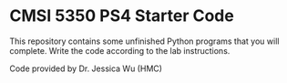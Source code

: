 # CMSI 5350 PS4 Starter Code

This repository contains some unfinished Python programs that you will complete. Write the code according to the lab instructions.

Code provided by Dr. Jessica Wu (HMC)